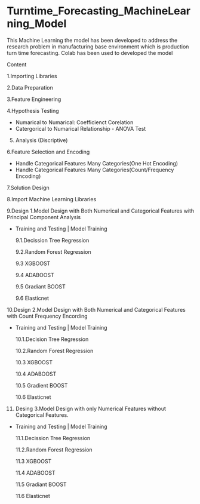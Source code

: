 # Turntime_Forecasting_MachineLearning_Model
This Machine Learning the model has been developed to address the research problem in manufacturing base environment which is production turn time forecasting. Colab has been used to developed the model

Content

1.Importing Libraries

2.Data Preparation

3.Feature Engineering

4.Hypothesis Testing

- Numarical to Numarical: Coefficienct Corelation
- Catergorical to Numarical Relationship - ANOVA Test

5. Analysis (Discriptive)

6.Feature Selection and Encoding

- Handle Categorical Features Many Categories(One Hot Encoding)
- Handle Categorical Features Many Categories(Count/Frequency Encoding)

7.Solution Design

8.Import Machine Learning Libraries

9.Design 1.Model Design with Both Numerical and Categorical Features with Principal Component Analysis
- Training and Testing | Model Training
  
  9.1.Decission Tree Regression
  
  9.2.Random Forest Regression
  
  9.3 XGBOOST
  
  9.4 ADABOOST
  
  9.5 Gradiant BOOST
  
  9.6 Elasticnet

10.Design 2.Model Design with Both Numerical and Categorical Features with Count Frequency Encording
- Training and Testing | Model Training
  
  10.1.Decision Tree Regression
  
  10.2.Random Forest Regression
  
  10.3 XGBOOST
  
  10.4 ADABOOST
  
  10.5 Gradient BOOST
  
  10.6 Elasticnet

11. Desing 3.Model Design with only Numerical Features without Categorical Features.
- Training and Testing | Model Training
  
  11.1.Decission Tree Regression
  
  11.2.Random Forest Regression
  
  11.3 XGBOOST
  
  11.4 ADABOOST
  
  11.5 Gradiant BOOST
  
  11.6 Elasticnet


  
